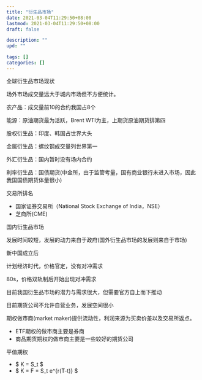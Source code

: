 ```yaml
---
title: "衍生品市场"
date: 2021-03-04T11:29:50+08:00
lastmod: 2021-03-04T11:29:50+08:00
draft: false

description: ""
upd: ""

tags: []
categories: []
---
```


全球衍生品市场现状

场外市场成交量远大于城内市场但不方便统计。

农产品：成交量前10的合约我国占8个

能源：原油期货最为活跃，Brent WTI为主，上期货原油期货排第四

股权衍生品：印度、韩国占世界大头

金属衍生品：螺纹钢成交量列世界第一

外汇衍生品：国内暂时没有场内合约

利率衍生品：国债期货(中金所，由于监管考量，国有商业银行未进入市场，因此我国国债期货体量很小)

交易所排名

- 国家证券交易所（National Stock Exchange of India，NSE）
- 芝商所(CME)

国内衍生品市场

发展时间较短，发展的动力来自于政府(国外衍生品市场的发展则来自于市场)

新中国成立后

计划经济时代，价格官定，没有对冲需求

80s，价格双轨制后开始出现对冲需求

目前我国衍生品市场的潜力与需求很大，但需要官方自上而下推动

目前期货公司不允许自营业务，发展空间很小



期权做市商(market maker)提供流动性，利润来源为买卖价差以及交易所返点。

- ETF期权的做市商主要是券商
- 商品期货期权的做市商主要是一些较好的期货公司



平值期权

- $ K = S_t $
- $ K = F = S_t e^{r(T-t)} $

